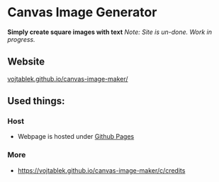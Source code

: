 # Canvas Image Generator
**Simply create square images with text**
*Note: Site is un-done. Work in progress.*
## Website
[vojtablek.github.io/canvas-image-maker/](https://vojtablek.github.io/canvas-image-maker/)

## Used things:
### Host
- Webpage is hosted under [Github Pages](https://pages.github.com/)

### More
- https://vojtablek.github.io/canvas-image-maker/c/credits
